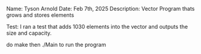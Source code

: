 Name: Tyson Arnold
Date: Feb 7th, 2025
Description: Vector Program thats grows and stores elements

Test: I ran a test that adds 1030 elements into the vector and outputs the size and capacity.

do make then ./Main to run the program
